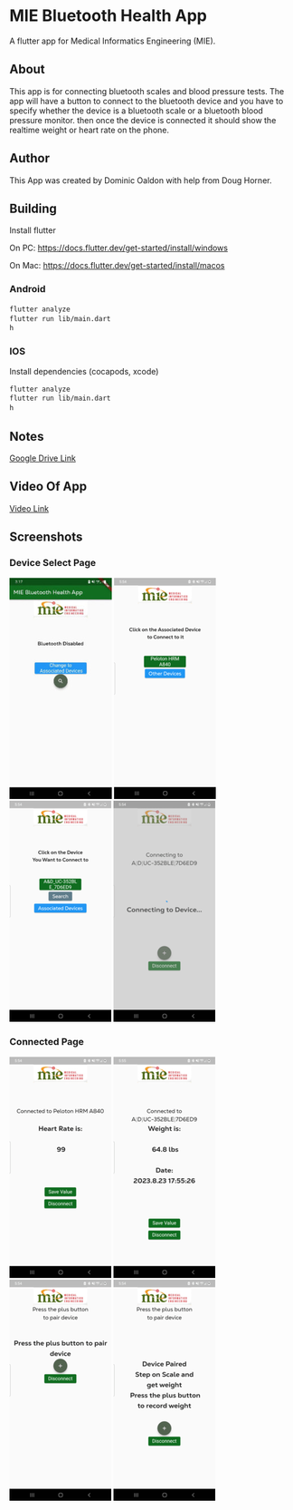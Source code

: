 # MIE Bluetooth Health App

A flutter app for Medical Informatics Engineering (MIE).

## About

This app is for connecting bluetooth scales and blood pressure tests.
The app will have a button to connect to the bluetooth device and you have to specify whether the device is a bluetooth scale or a bluetooth blood pressure monitor. then once the device is connected it should show the realtime weight or heart rate on the phone.

## Author

This App was created by Dominic Oaldon with help from Doug Horner.

## Building

Install flutter

On PC: <https://docs.flutter.dev/get-started/install/windows>

On Mac: <https://docs.flutter.dev/get-started/install/macos>

### Android

```bash
flutter analyze
flutter run lib/main.dart
h
```

### IOS

Install dependencies (cocapods, xcode)

```bash
flutter analyze
flutter run lib/main.dart
h
```

## Notes

[Google Drive Link](https://docs.google.com/document/d/1tMROo_rObtT972zS42XL3zOv_wVSsJWuNO4OBSkATlc/edit?pli=1)

## Video Of App

[Video Link](https://www.youtube.com/shorts/dOg5BTFkDEM)

## Screenshots

### Device Select Page

![alt text][bluetoothIsDisabled]
![alt text][AssociatedPageEmpty]
![alt text][deviceSelectPage]
![alt text][loadingScreen2]

### Connected Page

![alt text][connectedPage]
![alt text][weightPage]
![alt text][weightPagePair]
![alt text][weightPageBeforeWeight]

[loadingScreen2]: assets/images/loadingScreen2.png "loading screen between device page and connected page"
[deviceSelectPage]: assets/images/Device_Page.png "device select page"
[connectedPage]: assets/images/Connected_page.png "connected page"
[AssociatedPageEmpty]: assets/images/Assocaited_Page.png "Empty Associated Page"
[bluetoothIsDisabled]: assets/images/Bluetooth_is_disabled.jpg "Shows when Device has bluetooth disabled"
[weightPage]: assets/images/weight_page3.png "The Connected Page when Connected to AND Scale"
[weightPagePair]: assets/images/weight_page1.png "The Page to Pair the AND Scale"
[weightPageBeforeWeight]: assets/images/weight_page2.png "The page right before you stand on scale"
